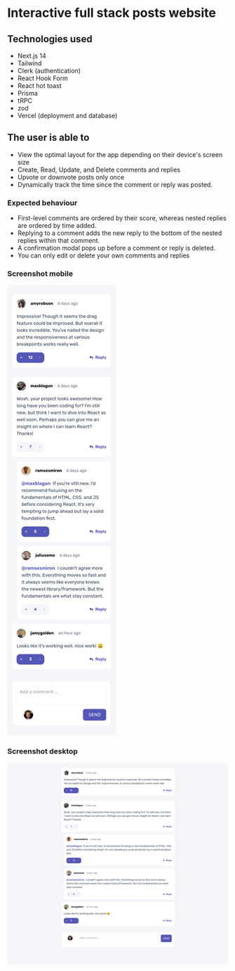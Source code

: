 # Interactive full stack posts website

## Technologies used

- Next.js 14
- Tailwind
- Clerk (authentication)
- React Hook Form
- React hot toast
- Prisma
- tRPC
- zod
- Vercel (deployment and database)

## The user is able to

- View the optimal layout for the app depending on their device's screen size
- Create, Read, Update, and Delete comments and replies
- Upvote or downvote posts only once
- Dynamically track the time since the comment or reply was posted.

### Expected behaviour

- First-level comments are ordered by their score, whereas nested replies are ordered by time added.
- Replying to a comment adds the new reply to the bottom of the nested replies within that comment.
- A confirmation modal pops up before a comment or reply is deleted.
- You can only edit or delete your own comments and replies

### Screenshot mobile

![mobile](public/images/mobile.png)

### Screenshot desktop

![desktop](public/images/desktop.png)
